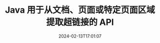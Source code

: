 ---
############################# Static ############################
layout: "auto-gen-parser"
date: 2024-02-13T17:01:07
draft: false
otherformats: tex vdx vsdm vsdx vssm vssx vstm vstx vsx vtx xlam xls xlsb xlsm xlsx xlt
ext: ppt

############################# Head ############################
head_title: "从 Java 中的文档中提取超链接"
head_description: "GroupDocs.Parser for Java API 允许开发者从文档、文档页面或 Excel、PowerPoint、PDF、Outlook 等特定页面区域中提取超链接。"

############################# Header ############################
title: "Java 用于从文档、页面或特定页面区域提取超链接的 API"
description: "GroupDocs.Parser for Java API 允许开发者从文档、文档页面或 PDF、DOCX、PPTX、EML、MSG、XLS、{322 的特定页面区域中提取超链接，从而简化开发人员的工作}、CSV、RTF、EPUB 等等。"
bg_image: "https://cms.admin.containerize.com/templates/aspose/App_Themes/V3/images/bg/header1.png"
bg_overlay: false
button:
    enable: true
    icon: "fas fa-arrow-down"
    label: "下载免费试用版"
    link: "https://downloads.groupdocs.com/parser/java"

############################# SubMenu ############################
submenu:
    enable: true

    left:
        img_alt: "GroupDocs.Parser for Java"
        image: "https://cms.admin.containerize.com/templates/groupdocs/images/product-logos/90x90-noborder/groupdocs-parser-java.png"
        product: "GroupDocs.Parser"
        platform: "Java"

    middle:
        button:

            # button loop
            - link: "https://apireference.groupdocs.com/parser/java"
              text: "API参考"

            # button loop
            - link: "https://github.com/groupdocs-parser"
              text: "代码示例"

            # button loop
            - link: "https://products.groupdocs.app/parser/family"
              text: "现场演示"

            # button loop
            - link: "https://purchase.groupdocs.com/pricing/parser/java"
              text: "价钱"

    right:
        link_download: "https://downloads.groupdocs.com/parser"
        link_learn: "https://docs.groupdocs.com/parser/java"
        link_buy: "https://purchase.groupdocs.com"

############################# About ############################
about:
    enable: true
    title: "如何通过 Java API 解析和提取 PPT 文档中的超链接？"
    content: |
        超链接是指向整个文档或文档中特定部分的一段文本、图像或图标。使用超链接允许用户导航到网页或文档。通常需要从文档中提取超链接并使用它来访问外部文档或网页。 GroupDocs.Parser for Java 是一个令人着迷的文档文本提取 API，它提供了用于实施文本和元数据提取解决方案的完整功能。它支持从 PDF、电子邮件、电子书、Microsoft Office 格式中提取文本和超链接：Word (DOC、DOCX)、PowerPoint (PPT、PPTX)、Excel ( XLS、XLSX）、LibreOffice 格式等等。它支持多种高级功能，用于文档解析、提取纯文本和结构化文本、按关键字搜索文本、提取元数据或图像、容器以及附件等等。
        
        

############################# Steps ############################
steps:
    enable: true
    title_left: "从 Java 中的 PPT 中提取超链接"
    content_left: |
        [GroupDocs.Parser for Java](/zh/parser/java/) 让 Java 开发者只需执行几个简单的步骤即可轻松从 PPT 文件中提取超链接。
        
        * 实例化初始文档的 [Parser](https://reference.groupdocs.com/java/parser/com.groupdocs.parser/Parser) 对象；
        * 检查文档是否支持超链接提取；
        * 调用 [getHyperlinks](https://reference.groupdocs.com/parser/java/com.groupdocs.parser/parser/#getHyperlinks--) 方法并获取 [PageHyperlinkArea](https://reference.groupdocs.com/parser/java/com.groupdocs.parser.data/PageHyperlinkArea) 对象；
        * 遍历集合并获取超链接文本和 URL。

    title_right: "了解有关超链接提取的更多信息"
    content_right: |
        * <a href="https://docs.groupdocs.com/parser/java/extract-hyperlinks-from-document/">如何从文档中提取超链接</a>
        * <a href="https://docs.groupdocs.com/parser/java/extract-hyperlinks-from-document-page/">如何从文档页面中提取超链接</a>
        * <a href="https://docs.groupdocs.com/parser/java/extract-hyperlinks-from-document-page-area/">如何从文档页面区域中提取超链接</a>
    
    code: |
     {{% parser/additional-styles %}}
     {{< parser/code-parser title="如何使用 Java 示例代码从 PPT 文件中提取超链接">}}

        ```java    
        // 使用 GroupDocs.Parser API 从 PPT 文件中提取超链接
        // 创建 Parser 类的实例
        try (Parser parser = new Parser(Constants.HyperlinksPdf)) {
            // 检查文档是否支持超链接提取
            if (!parser.getFeatures().isHyperlinks()) {
                System.out.println("文档不支持超链接提取。");
                return;
            }
            // 从文档中提取超链接
            Iterable<PageHyperlinkArea> hyperlinks = parser.getHyperlinks();
            // 迭代超链接
            for (PageHyperlinkArea h : hyperlinks) {
                // 打印超链接文本
                System.out.println(h.getText());
                // 打印超链接 URL
                System.out.println(h.getUrl());
                System.out.println();
            }
        }
        ```
     {{< /parser/code-parser >}}

############################# More ############################
more:
    enable: true
    title_left: "系统要求"
    content_left: |
        GroupDocs.Parser for Java 所有主要平台和操作系统均支持 API。在执行下面的代码之前，请确保您的系统上安装了以下先决条件。
        
        * 操作系统：Microsoft Windows、Linux、MacOS
        * 开发环境：NetBeans, Intellij IDEA, Eclipse, etc.
        * 构架
        * 从 [Maven](https://repository.groupdocs.com/webapp/#/artifacts/browse/tree/General/repo/com/groupdocs/groupdocs-parser) 下载最新版本的 GroupDocs.Parser for Java

    title_right: "为什么使用GroupDocs.Parser for Java"
    content_right: |
        * 支持从任何支持的文档中提取纯文本    
        * 通过用户定义的模板解析文档    
        * 全面支持结构化文本提取    
        * 通过关键字和正则表达式进行文本搜索    
        * 提取格式化文本、元数据、图像、容器和附件    
        * 提取某些支持的文档格式的目录    
        * 从 PDF 文档解析表单数据    
        * 从文档中提取超链接   
        
############################# About Formats ############################
about_formats:
    enable: true

############################# More Formats ############################
more_formats:
    enable: true
    title: "从其他文档格式中提取超链接"
    content: |
        Java 针对文件格式和图像的文档解析和超链接提取 API。提取一些流行文件格式的数据，如下所述。

############################# Back to top ###############################
back_to_top:
    enable: true
---